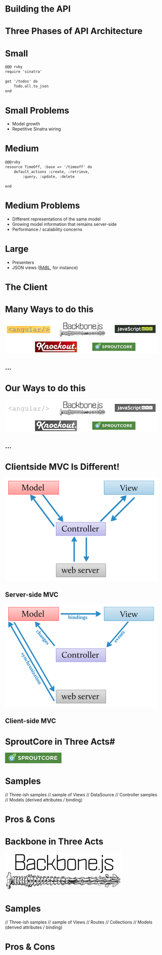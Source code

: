 <!SLIDE subsection>

# Building the API #

<!SLIDE>

# Three Phases of API Architecture #

<!SLIDE>

# Small #

	@@@ ruby
	require 'sinatra'

	get '/todos' do
  		Todo.all.to_json
	end

<!SLIDE bullets incremental>

# Small Problems #

* Model growth
* Repetitive Sinatra wiring

<!SLIDE>

# Medium #

	@@@ruby
	resource TimeOff, :base => '/timeoff' do
		default_actions :create, :retrieve, 
			:query, :update, :delete

	end

<!SLIDE bullets incremental>
# Medium Problems #
* Different representations of the same model
* Growing model information that remains server-side
* Performance / scalability concerns

<!SLIDE bullets incremental>
# Large #
* Presenters
* JSON views ([RABL](https://github.com/nesquena/rabl), for instance)

<!SLIDE subsection>
# The Client #

<!SLIDE center>
# Many Ways to do this #

![tbd](../images/all_frameworks.jpg)

## ...

<!SLIDE center>
# Our Ways to do this #
![tbd](../images/our_frameworks.jpg)

## ...

<!SLIDE>
# Clientside MVC Is Different! #

<!SLIDE center>
![server](../images/server_mvc.png)

## Server-side MVC

<!SLIDE center>
![server](../images/client_mvc.png)

## Client-side MVC

<!SLIDE center>
# SproutCore in Three Acts#
![sc](../images/sproutcore.png)

<!SLIDE >
# Samples #
// Three-ish samples
// sample of Views
// DataSource
// Controller samples
// Models (derived attributes / binding)

<!SLIDE>

# Pros & Cons

<!SLIDE center>

# Backbone in Three Acts #

![sc](../images/backbone.png)

<!SLIDE >

# Samples #
// Three-ish samples
// sample of Views
// Routes
// Collections
// Models (derived attributes / binding)

<!SLIDE>

# Pros & Cons #
